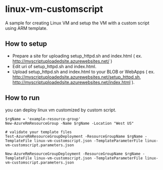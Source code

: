 # linux-vm-customscript
A sample for creating Linux VM and setup the VM with a custom script using ARM template.

## How to setup 
- Prepare a site for uploading setup_httpd.sh and index.html ( ex. http://myscriptuploadedsite.azurewebsites.net/ )
- Edit uri of setup_httpd.sh and index.html.
- Upload setup_httpd.sh and index.html to your BLOB or WebApps ( ex. http://myscriptuploadedsite.azurewebsites.net/setup_httpd.sh, http://myscriptuploadedsite.azurewebsites.net/index.html ).

## How to run
you can deploy linux vm customized by custom script.
```
$rgName = 'example-resource-group'
New-AzureRmResourceGroup -Name $rgName -Location "West US"

# validate your template files
Test-AzureRmResourceGroupDeployment -ResourceGroupName $rgName -TemplateFile linux-vm-customscript.json -TemplateParameterFile linux-vm-customscript.parameters.json

New-AzureRmResourceGroupDeployment -ResourceGroupName $rgName -TemplateFile linux-vm-customscript.json -TemplateParameterFile linux-vm-customscript.parameters.json
```
